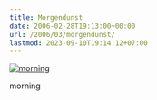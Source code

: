 ```yaml
---
title: Morgendunst
date: 2006-02-28T19:13:00+00:00
url: /2006/03/morgendunst/
lastmod: 2023-09-10T19:14:12+07:00
---
```

<div class="flickr">
  <a href="http://www.flickr.com/photos/schreibblogade/106057101/" title="morning"><img src="//static.flickr.com/39/106057101_c8285e977a.jpg" alt="morning" /></a></p>

  <p>
    morning
  </p>
</div>
